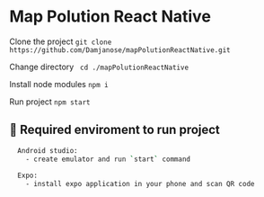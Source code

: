 # Map Polution React Native

Clone the project `git clone https://github.com/Damjanose/mapPolutionReactNative.git`

Change directory ` cd ./mapPolutionReactNative`

Install node modules `npm i`

Run project `npm start`

## 🚀 Required enviroment to run project

```sh
  Android studio: 
    - create emulator and run `start` command
    
  Expo:
    - install expo application in your phone and scan QR code
```
